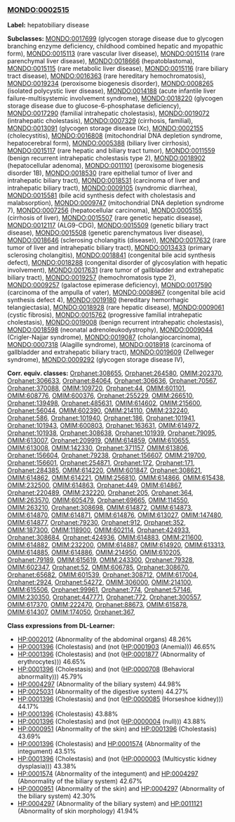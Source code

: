 
### [MONDO:0002515](http://purl.obolibrary.org/obo/MONDO_0002515)
**Label:** hepatobiliary disease

**Subclasses:** [MONDO:0017699](http://purl.obolibrary.org/obo/MONDO_0017699) (glycogen storage disease due to glycogen branching enzyme deficiency, childhood combined hepatic and myopathic form), [MONDO:0015113](http://purl.obolibrary.org/obo/MONDO_0015113) (rare vascular liver disease), [MONDO:0015114](http://purl.obolibrary.org/obo/MONDO_0015114) (rare parenchymal liver disease), [MONDO:0018666](http://purl.obolibrary.org/obo/MONDO_0018666) (hepatoblastoma), [MONDO:0015115](http://purl.obolibrary.org/obo/MONDO_0015115) (rare metabolic liver disease), [MONDO:0015116](http://purl.obolibrary.org/obo/MONDO_0015116) (rare biliary tract disease), [MONDO:0016363](http://purl.obolibrary.org/obo/MONDO_0016363) (rare hereditary hemochromatosis), [MONDO:0019234](http://purl.obolibrary.org/obo/MONDO_0019234) (peroxisome biogenesis disorder), [MONDO:0008265](http://purl.obolibrary.org/obo/MONDO_0008265) (isolated polycystic liver disease), [MONDO:0014188](http://purl.obolibrary.org/obo/MONDO_0014188) (acute infantile liver failure-multisystemic involvement syndrome), [MONDO:0018220](http://purl.obolibrary.org/obo/MONDO_0018220) (glycogen storage disease due to glucose-6-phosphatase deficiency), [MONDO:0017290](http://purl.obolibrary.org/obo/MONDO_0017290) (familial intrahepatic cholestasis), [MONDO:0019072](http://purl.obolibrary.org/obo/MONDO_0019072) (intrahepatic cholestasis), [MONDO:0007329](http://purl.obolibrary.org/obo/MONDO_0007329) (cirrhosis, familial), [MONDO:0013091](http://purl.obolibrary.org/obo/MONDO_0013091) (glycogen storage disease IXc), [MONDO:0002155](http://purl.obolibrary.org/obo/MONDO_0002155) (cholecystitis), [MONDO:0016808](http://purl.obolibrary.org/obo/MONDO_0016808) (mitochondrial DNA depletion syndrome, hepatocerebral form), [MONDO:0005388](http://purl.obolibrary.org/obo/MONDO_0005388) (biliary liver cirrhosis), [MONDO:0015117](http://purl.obolibrary.org/obo/MONDO_0015117) (rare hepatic and biliary tract tumor), [MONDO:0011559](http://purl.obolibrary.org/obo/MONDO_0011559) (benign recurrent intrahepatic cholestasis type 2), [MONDO:0018902](http://purl.obolibrary.org/obo/MONDO_0018902) (hepatocellular adenoma), [MONDO:0011101](http://purl.obolibrary.org/obo/MONDO_0011101) (peroxisome biogenesis disorder 1B), [MONDO:0018530](http://purl.obolibrary.org/obo/MONDO_0018530) (rare epithelial tumor of liver and intrahepatic biliary tract), [MONDO:0018531](http://purl.obolibrary.org/obo/MONDO_0018531) (carcinoma of liver and intrahepatic biliary tract), [MONDO:0009105](http://purl.obolibrary.org/obo/MONDO_0009105) (syndromic diarrhea), [MONDO:0015581](http://purl.obolibrary.org/obo/MONDO_0015581) (bile acid synthesis defect with cholestasis and malabsorption), [MONDO:0009747](http://purl.obolibrary.org/obo/MONDO_0009747) (mitochondrial DNA depletion syndrome 7), [MONDO:0007256](http://purl.obolibrary.org/obo/MONDO_0007256) (hepatocellular carcinoma), [MONDO:0005155](http://purl.obolibrary.org/obo/MONDO_0005155) (cirrhosis of liver), [MONDO:0015507](http://purl.obolibrary.org/obo/MONDO_0015507) (rare genetic hepatic disease), [MONDO:0012117](http://purl.obolibrary.org/obo/MONDO_0012117) (ALG9-CDG), [MONDO:0015509](http://purl.obolibrary.org/obo/MONDO_0015509) (genetic biliary tract disease), [MONDO:0015508](http://purl.obolibrary.org/obo/MONDO_0015508) (genetic parenchymatous liver disease), [MONDO:0018646](http://purl.obolibrary.org/obo/MONDO_0018646) (sclerosing cholangitis (disease)), [MONDO:0017632](http://purl.obolibrary.org/obo/MONDO_0017632) (rare tumor of liver and intrahepatic biliary tract), [MONDO:0013433](http://purl.obolibrary.org/obo/MONDO_0013433) (primary sclerosing cholangitis), [MONDO:0018841](http://purl.obolibrary.org/obo/MONDO_0018841) (congenital bile acid synthesis defect), [MONDO:0018288](http://purl.obolibrary.org/obo/MONDO_0018288) (congenital disorder of glycosylation with hepatic involvement), [MONDO:0017631](http://purl.obolibrary.org/obo/MONDO_0017631) (rare tumor of gallbladder and extrahepatic biliary tract), [MONDO:0019257](http://purl.obolibrary.org/obo/MONDO_0019257) (hemochromatosis type 2), [MONDO:0009257](http://purl.obolibrary.org/obo/MONDO_0009257) (galactose epimerase deficiency), [MONDO:0017590](http://purl.obolibrary.org/obo/MONDO_0017590) (carcinoma of the ampulla of vater), [MONDO:0008967](http://purl.obolibrary.org/obo/MONDO_0008967) (congenital bile acid synthesis defect 4), [MONDO:0019180](http://purl.obolibrary.org/obo/MONDO_0019180) (hereditary hemorrhagic telangiectasia), [MONDO:0018928](http://purl.obolibrary.org/obo/MONDO_0018928) (rare hepatic disease), [MONDO:0009061](http://purl.obolibrary.org/obo/MONDO_0009061) (cystic fibrosis), [MONDO:0015762](http://purl.obolibrary.org/obo/MONDO_0015762) (progressive familial intrahepatic cholestasis), [MONDO:0019008](http://purl.obolibrary.org/obo/MONDO_0019008) (benign recurrent intrahepatic cholestasis), [MONDO:0018598](http://purl.obolibrary.org/obo/MONDO_0018598) (neonatal adrenoleukodystrophy), [MONDO:0009044](http://purl.obolibrary.org/obo/MONDO_0009044) (Crigler-Najjar syndrome), [MONDO:0019087](http://purl.obolibrary.org/obo/MONDO_0019087) (cholangiocarcinoma), [MONDO:0007318](http://purl.obolibrary.org/obo/MONDO_0007318) (Alagille syndrome), [MONDO:0018918](http://purl.obolibrary.org/obo/MONDO_0018918) (carcinoma of gallbladder and extrahepatic biliary tract), [MONDO:0019609](http://purl.obolibrary.org/obo/MONDO_0019609) (Zellweger syndrome), [MONDO:0009292](http://purl.obolibrary.org/obo/MONDO_0009292) (glycogen storage disease IV), 

**Corr. equiv. classes:** [Orphanet:308655](http://www.orpha.net/ORDO/Orphanet_308655), [Orphanet:264580](http://www.orpha.net/ORDO/Orphanet_264580), [OMIM:202370](http://purl.obolibrary.org/obo/OMIM_202370), [Orphanet:306633](http://www.orpha.net/ORDO/Orphanet_306633), [Orphanet:84064](http://www.orpha.net/ORDO/Orphanet_84064), [Orphanet:306636](http://www.orpha.net/ORDO/Orphanet_306636), [Orphanet:70567](http://www.orpha.net/ORDO/Orphanet_70567), [Orphanet:370088](http://www.orpha.net/ORDO/Orphanet_370088), [OMIM:109720](http://purl.obolibrary.org/obo/OMIM_109720), [Orphanet:44](http://www.orpha.net/ORDO/Orphanet_44), [OMIM:601101](http://purl.obolibrary.org/obo/OMIM_601101), [OMIM:608776](http://purl.obolibrary.org/obo/OMIM_608776), [OMIM:600376](http://purl.obolibrary.org/obo/OMIM_600376), [Orphanet:255229](http://www.orpha.net/ORDO/Orphanet_255229), [OMIM:266510](http://purl.obolibrary.org/obo/OMIM_266510), [Orphanet:139498](http://www.orpha.net/ORDO/Orphanet_139498), [Orphanet:485631](http://www.orpha.net/ORDO/Orphanet_485631), [OMIM:614602](http://purl.obolibrary.org/obo/OMIM_614602), [OMIM:215600](http://purl.obolibrary.org/obo/OMIM_215600), [Orphanet:56044](http://www.orpha.net/ORDO/Orphanet_56044), [OMIM:602390](http://purl.obolibrary.org/obo/OMIM_602390), [OMIM:214110](http://purl.obolibrary.org/obo/OMIM_214110), [OMIM:232240](http://purl.obolibrary.org/obo/OMIM_232240), [Orphanet:586](http://www.orpha.net/ORDO/Orphanet_586), [Orphanet:101940](http://www.orpha.net/ORDO/Orphanet_101940), [Orphanet:186](http://www.orpha.net/ORDO/Orphanet_186), [Orphanet:101941](http://www.orpha.net/ORDO/Orphanet_101941), [Orphanet:101943](http://www.orpha.net/ORDO/Orphanet_101943), [OMIM:600803](http://purl.obolibrary.org/obo/OMIM_600803), [Orphanet:163631](http://www.orpha.net/ORDO/Orphanet_163631), [OMIM:614972](http://purl.obolibrary.org/obo/OMIM_614972), [Orphanet:101938](http://www.orpha.net/ORDO/Orphanet_101938), [Orphanet:308638](http://www.orpha.net/ORDO/Orphanet_308638), [Orphanet:101939](http://www.orpha.net/ORDO/Orphanet_101939), [Orphanet:79095](http://www.orpha.net/ORDO/Orphanet_79095), [OMIM:613007](http://purl.obolibrary.org/obo/OMIM_613007), [Orphanet:209919](http://www.orpha.net/ORDO/Orphanet_209919), [OMIM:614859](http://purl.obolibrary.org/obo/OMIM_614859), [OMIM:610655](http://purl.obolibrary.org/obo/OMIM_610655), [OMIM:613008](http://purl.obolibrary.org/obo/OMIM_613008), [OMIM:142330](http://purl.obolibrary.org/obo/OMIM_142330), [Orphanet:371157](http://www.orpha.net/ORDO/Orphanet_371157), [OMIM:613806](http://purl.obolibrary.org/obo/OMIM_613806), [Orphanet:156604](http://www.orpha.net/ORDO/Orphanet_156604), [Orphanet:79238](http://www.orpha.net/ORDO/Orphanet_79238), [Orphanet:156607](http://www.orpha.net/ORDO/Orphanet_156607), [OMIM:219700](http://purl.obolibrary.org/obo/OMIM_219700), [Orphanet:156601](http://www.orpha.net/ORDO/Orphanet_156601), [Orphanet:254871](http://www.orpha.net/ORDO/Orphanet_254871), [Orphanet:172](http://www.orpha.net/ORDO/Orphanet_172), [Orphanet:171](http://www.orpha.net/ORDO/Orphanet_171), [Orphanet:284385](http://www.orpha.net/ORDO/Orphanet_284385), [OMIM:614220](http://purl.obolibrary.org/obo/OMIM_614220), [OMIM:601847](http://purl.obolibrary.org/obo/OMIM_601847), [Orphanet:308621](http://www.orpha.net/ORDO/Orphanet_308621), [OMIM:614862](http://purl.obolibrary.org/obo/OMIM_614862), [OMIM:614221](http://purl.obolibrary.org/obo/OMIM_614221), [OMIM:256810](http://purl.obolibrary.org/obo/OMIM_256810), [OMIM:614866](http://purl.obolibrary.org/obo/OMIM_614866), [OMIM:615438](http://purl.obolibrary.org/obo/OMIM_615438), [OMIM:232500](http://purl.obolibrary.org/obo/OMIM_232500), [OMIM:614863](http://purl.obolibrary.org/obo/OMIM_614863), [Orphanet:449](http://www.orpha.net/ORDO/Orphanet_449), [OMIM:614867](http://purl.obolibrary.org/obo/OMIM_614867), [Orphanet:220489](http://www.orpha.net/ORDO/Orphanet_220489), [OMIM:232220](http://purl.obolibrary.org/obo/OMIM_232220), [Orphanet:205](http://www.orpha.net/ORDO/Orphanet_205), [Orphanet:364](http://www.orpha.net/ORDO/Orphanet_364), [OMIM:263570](http://purl.obolibrary.org/obo/OMIM_263570), [OMIM:605479](http://purl.obolibrary.org/obo/OMIM_605479), [Orphanet:69665](http://www.orpha.net/ORDO/Orphanet_69665), [OMIM:114550](http://purl.obolibrary.org/obo/OMIM_114550), [OMIM:263210](http://purl.obolibrary.org/obo/OMIM_263210), [Orphanet:308698](http://www.orpha.net/ORDO/Orphanet_308698), [OMIM:614872](http://purl.obolibrary.org/obo/OMIM_614872), [OMIM:614873](http://purl.obolibrary.org/obo/OMIM_614873), [OMIM:614870](http://purl.obolibrary.org/obo/OMIM_614870), [OMIM:614871](http://purl.obolibrary.org/obo/OMIM_614871), [OMIM:614876](http://purl.obolibrary.org/obo/OMIM_614876), [OMIM:613027](http://purl.obolibrary.org/obo/OMIM_613027), [OMIM:147480](http://purl.obolibrary.org/obo/OMIM_147480), [OMIM:614877](http://purl.obolibrary.org/obo/OMIM_614877), [Orphanet:79230](http://www.orpha.net/ORDO/Orphanet_79230), [Orphanet:912](http://www.orpha.net/ORDO/Orphanet_912), [Orphanet:352](http://www.orpha.net/ORDO/Orphanet_352), [OMIM:187300](http://purl.obolibrary.org/obo/OMIM_187300), [OMIM:118900](http://purl.obolibrary.org/obo/OMIM_118900), [OMIM:602114](http://purl.obolibrary.org/obo/OMIM_602114), [Orphanet:424933](http://www.orpha.net/ORDO/Orphanet_424933), [Orphanet:308684](http://www.orpha.net/ORDO/Orphanet_308684), [Orphanet:424936](http://www.orpha.net/ORDO/Orphanet_424936), [OMIM:614883](http://purl.obolibrary.org/obo/OMIM_614883), [OMIM:211600](http://purl.obolibrary.org/obo/OMIM_211600), [OMIM:614882](http://purl.obolibrary.org/obo/OMIM_614882), [OMIM:232200](http://purl.obolibrary.org/obo/OMIM_232200), [OMIM:614887](http://purl.obolibrary.org/obo/OMIM_614887), [OMIM:614920](http://purl.obolibrary.org/obo/OMIM_614920), [OMIM:613313](http://purl.obolibrary.org/obo/OMIM_613313), [OMIM:614885](http://purl.obolibrary.org/obo/OMIM_614885), [OMIM:614886](http://purl.obolibrary.org/obo/OMIM_614886), [OMIM:214950](http://purl.obolibrary.org/obo/OMIM_214950), [OMIM:610205](http://purl.obolibrary.org/obo/OMIM_610205), [Orphanet:79189](http://www.orpha.net/ORDO/Orphanet_79189), [OMIM:615619](http://purl.obolibrary.org/obo/OMIM_615619), [OMIM:243300](http://purl.obolibrary.org/obo/OMIM_243300), [Orphanet:79328](http://www.orpha.net/ORDO/Orphanet_79328), [OMIM:602347](http://purl.obolibrary.org/obo/OMIM_602347), [Orphanet:52](http://www.orpha.net/ORDO/Orphanet_52), [OMIM:606785](http://purl.obolibrary.org/obo/OMIM_606785), [Orphanet:308670](http://www.orpha.net/ORDO/Orphanet_308670), [Orphanet:65682](http://www.orpha.net/ORDO/Orphanet_65682), [OMIM:601539](http://purl.obolibrary.org/obo/OMIM_601539), [Orphanet:308712](http://www.orpha.net/ORDO/Orphanet_308712), [OMIM:617004](http://purl.obolibrary.org/obo/OMIM_617004), [Orphanet:2924](http://www.orpha.net/ORDO/Orphanet_2924), [Orphanet:54272](http://www.orpha.net/ORDO/Orphanet_54272), [OMIM:306000](http://purl.obolibrary.org/obo/OMIM_306000), [OMIM:214100](http://purl.obolibrary.org/obo/OMIM_214100), [OMIM:615506](http://purl.obolibrary.org/obo/OMIM_615506), [Orphanet:99961](http://www.orpha.net/ORDO/Orphanet_99961), [Orphanet:774](http://www.orpha.net/ORDO/Orphanet_774), [Orphanet:57146](http://www.orpha.net/ORDO/Orphanet_57146), [OMIM:230350](http://purl.obolibrary.org/obo/OMIM_230350), [Orphanet:447771](http://www.orpha.net/ORDO/Orphanet_447771), [Orphanet:772](http://www.orpha.net/ORDO/Orphanet_772), [Orphanet:300557](http://www.orpha.net/ORDO/Orphanet_300557), [OMIM:617370](http://purl.obolibrary.org/obo/OMIM_617370), [OMIM:222470](http://purl.obolibrary.org/obo/OMIM_222470), [Orphanet:88673](http://www.orpha.net/ORDO/Orphanet_88673), [OMIM:615878](http://purl.obolibrary.org/obo/OMIM_615878), [OMIM:614307](http://purl.obolibrary.org/obo/OMIM_614307), [OMIM:174050](http://purl.obolibrary.org/obo/OMIM_174050), [Orphanet:367](http://www.orpha.net/ORDO/Orphanet_367), 

**Class expressions from DL-Learner:**

- [HP:0002012](http://purl.obolibrary.org/obo/HP_0002012) (Abnormality of the abdominal organs) 48.26%
- [HP:0001396](http://purl.obolibrary.org/obo/HP_0001396) (Cholestasis) and (not ([HP:0001903](http://purl.obolibrary.org/obo/HP_0001903) (Anemia))) 46.65%
- [HP:0001396](http://purl.obolibrary.org/obo/HP_0001396) (Cholestasis) and (not ([HP:0001877](http://purl.obolibrary.org/obo/HP_0001877) (Abnormality of erythrocytes))) 46.65%
- [HP:0001396](http://purl.obolibrary.org/obo/HP_0001396) (Cholestasis) and (not ([HP:0000708](http://purl.obolibrary.org/obo/HP_0000708) (Behavioral abnormality))) 45.79%
- [HP:0004297](http://purl.obolibrary.org/obo/HP_0004297) (Abnormality of the biliary system) 44.98%
- [HP:0025031](http://purl.obolibrary.org/obo/HP_0025031) (Abnormality of the digestive system) 44.27%
- [HP:0001396](http://purl.obolibrary.org/obo/HP_0001396) (Cholestasis) and (not ([HP:0000085](http://purl.obolibrary.org/obo/HP_0000085) (Horseshoe kidney))) 44.17%
- [HP:0001396](http://purl.obolibrary.org/obo/HP_0001396) (Cholestasis) 43.88%
- [HP:0001396](http://purl.obolibrary.org/obo/HP_0001396) (Cholestasis) and (not ([HP:0000004](http://purl.obolibrary.org/obo/HP_0000004) (null))) 43.88%
- [HP:0000951](http://purl.obolibrary.org/obo/HP_0000951) (Abnormality of the skin) and [HP:0001396](http://purl.obolibrary.org/obo/HP_0001396) (Cholestasis) 43.69%
- [HP:0001396](http://purl.obolibrary.org/obo/HP_0001396) (Cholestasis) and [HP:0001574](http://purl.obolibrary.org/obo/HP_0001574) (Abnormality of the integument) 43.51%
- [HP:0001396](http://purl.obolibrary.org/obo/HP_0001396) (Cholestasis) and (not ([HP:0000003](http://purl.obolibrary.org/obo/HP_0000003) (Multicystic kidney dysplasia))) 43.38%
- [HP:0001574](http://purl.obolibrary.org/obo/HP_0001574) (Abnormality of the integument) and [HP:0004297](http://purl.obolibrary.org/obo/HP_0004297) (Abnormality of the biliary system) 42.67%
- [HP:0000951](http://purl.obolibrary.org/obo/HP_0000951) (Abnormality of the skin) and [HP:0004297](http://purl.obolibrary.org/obo/HP_0004297) (Abnormality of the biliary system) 42.30%
- [HP:0004297](http://purl.obolibrary.org/obo/HP_0004297) (Abnormality of the biliary system) and [HP:0011121](http://purl.obolibrary.org/obo/HP_0011121) (Abnormality of skin morphology) 41.94%


